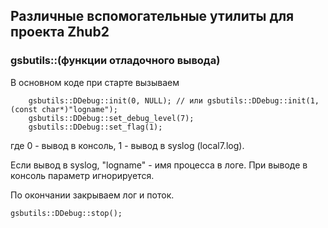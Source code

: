 ## Различные вспомогательные утилиты для проекта Zhub2

### gsbutils::(функции отладочного вывода)
В основном коде при старте вызываем
```
    gsbutils::DDebug::init(0, NULL); // или gsbutils::DDebug::init(1, (const char*)"logname");
    gsbutils::DDebug::set_debug_level(7);
    gsbutils::DDebug::set_flag(1);
```
где 0 - вывод в консоль, 1 - вывод в syslog (local7.log). 


Если вывод в syslog, "logname" - имя процесса в логе. При выводе в консоль параметр игнорируется.


По окончании закрываем лог и поток.
```
gsbutils::DDebug::stop();
```